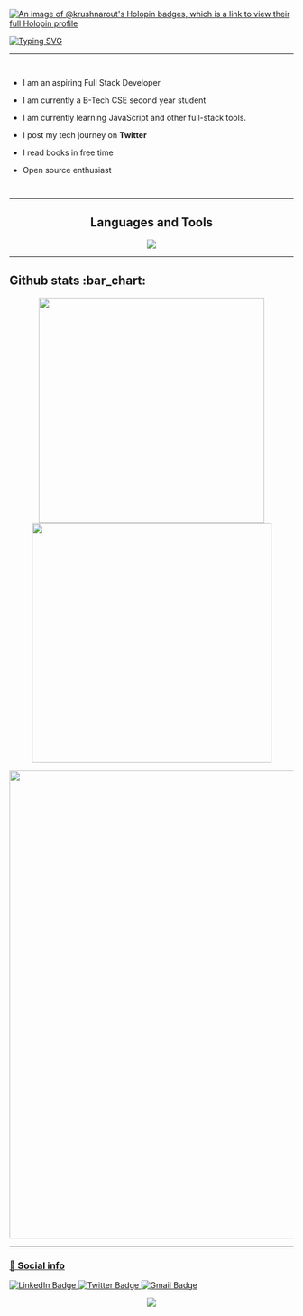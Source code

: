[![An image of @krushnarout's Holopin badges, which is a link to view their full Holopin profile](https://holopin.me/krushnarout)](https://holopin.io/@krushnarout)


<div>
  <a href="https://git.io/typing-svg"><img src="https://readme-typing-svg.demolab.com?font=Fira+Code&weight=6000&size=28&duration=5304&pause=1000&color36BCF7FF&background=FFD22800&center=true&vCenter=true&width=850&lines=Hello,+I'm+Krushna,+Welcome+to+My+Profile!+;I+am+a+Full+Stack+Developer+;Always+learning+new+things" alt="Typing SVG" /></a>
</div>

---

<div style="display:flex">
  
- I am an aspiring Full Stack Developer

- I am currently a B-Tech CSE second year student

- I am currently learning JavaScript and other full-stack tools.

- I post my tech journey on **Twitter**

- I read books in free time

- Open source enthusiast

</div>

---

<h2 align="center">Languages and Tools</h2>
<p align="center"> 
  <img src="https://skillicons.dev/icons?i=react,js,typescript,cpp,mongodb,nodejs,express,jquery,postgres,html,css,git,github,vscode,bootstrap,tailwind&perline=8">
</p>

---

<h2>Github stats :bar_chart:</h2>

<p align="center">
  <img width="400" src="https://github-readme-stats.vercel.app/api?username=krushnarout&count_private=true&show_icons=true&theme=react" />  <img width="425" src="https://streak-stats.demolab.com/?user=krushnarout&theme=react" />
</p>

<p align="center">
  <img width="830" src="https://github-readme-activity-graph.vercel.app/graph?username=krushnarout&bg_color=21232a&color=a8eeff&line=61dafb&point=f0fcff&area=true&hide_border=false" />
<a href="https://github.com/krushnarout/github-stats">
</p>

---

### 🔗 Social info

<div id="badges">
    <a href="https://www.linkedin.com/in/krushnakantarout/">
    <img src="https://img.shields.io/badge/LinkedIn-blue?style=for-the-badge&logo=linkedin&logoColor=white" alt="LinkedIn Badge"/>
    </a>
    <a href="https://twitter.com/Krushnarout_">
    <img src="https://img.shields.io/badge/Twitter-blue?style=for-the-badge&logo=Twitter&logoColor=white" alt="Twitter Badge"/>
    </a>
    <a href="https://mail.google.com/mail/u/0/?fs=1&tf=cm&to=krushnakantarout44@gmail.com">
    <img src="https://img.shields.io/badge/Gmail-D14836?style=for-the-badge&logo=gmail&logoColor=white" alt="Gmail Badge"/>
    </a>
</div>

<p align="center">
  <img src="https://capsule-render.vercel.app/api?type=waving&color=gradient&height=65&section=footer"/>
</p>
